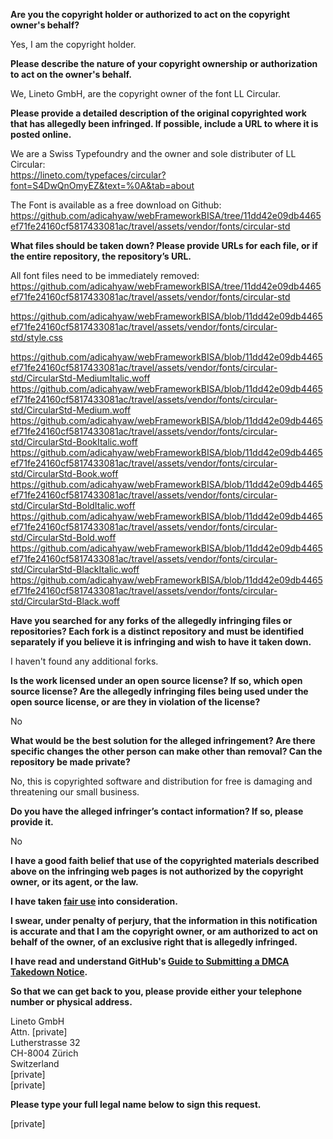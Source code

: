 **Are you the copyright holder or authorized to act on the copyright owner's behalf?**

Yes, I am the copyright holder.

**Please describe the nature of your copyright ownership or authorization to act on the owner's behalf.**

We, Lineto GmbH, are the copyright owner of the font LL Circular.

**Please provide a detailed description of the original copyrighted work that has allegedly been infringed. If possible, include a URL to where it is posted online.**

We are a Swiss Typefoundry and the owner and sole distributer of LL Circular:  
https://lineto.com/typefaces/circular?font=S4DwQnOmyEZ&text=%0A&tab=about

The Font is available as a free download on Github:  
https://github.com/adicahyaw/webFrameworkBISA/tree/11dd42e09db4465ef71fe24160cf5817433081ac/travel/assets/vendor/fonts/circular-std

**What files should be taken down? Please provide URLs for each file, or if the entire repository, the repository’s URL.**

All font files need to be immediately removed:  
https://github.com/adicahyaw/webFrameworkBISA/tree/11dd42e09db4465ef71fe24160cf5817433081ac/travel/assets/vendor/fonts/circular-std

https://github.com/adicahyaw/webFrameworkBISA/blob/11dd42e09db4465ef71fe24160cf5817433081ac/travel/assets/vendor/fonts/circular-std/style.css

https://github.com/adicahyaw/webFrameworkBISA/blob/11dd42e09db4465ef71fe24160cf5817433081ac/travel/assets/vendor/fonts/circular-std/CircularStd-MediumItalic.woff  
https://github.com/adicahyaw/webFrameworkBISA/blob/11dd42e09db4465ef71fe24160cf5817433081ac/travel/assets/vendor/fonts/circular-std/CircularStd-Medium.woff  
https://github.com/adicahyaw/webFrameworkBISA/blob/11dd42e09db4465ef71fe24160cf5817433081ac/travel/assets/vendor/fonts/circular-std/CircularStd-BookItalic.woff  
https://github.com/adicahyaw/webFrameworkBISA/blob/11dd42e09db4465ef71fe24160cf5817433081ac/travel/assets/vendor/fonts/circular-std/CircularStd-Book.woff  
https://github.com/adicahyaw/webFrameworkBISA/blob/11dd42e09db4465ef71fe24160cf5817433081ac/travel/assets/vendor/fonts/circular-std/CircularStd-BoldItalic.woff  
https://github.com/adicahyaw/webFrameworkBISA/blob/11dd42e09db4465ef71fe24160cf5817433081ac/travel/assets/vendor/fonts/circular-std/CircularStd-Bold.woff  
https://github.com/adicahyaw/webFrameworkBISA/blob/11dd42e09db4465ef71fe24160cf5817433081ac/travel/assets/vendor/fonts/circular-std/CircularStd-BlackItalic.woff  
https://github.com/adicahyaw/webFrameworkBISA/blob/11dd42e09db4465ef71fe24160cf5817433081ac/travel/assets/vendor/fonts/circular-std/CircularStd-Black.woff

**Have you searched for any forks of the allegedly infringing files or repositories? Each fork is a distinct repository and must be identified separately if you believe it is infringing and wish to have it taken down.**

I haven't found any additional forks.

**Is the work licensed under an open source license? If so, which open source license? Are the allegedly infringing files being used under the open source license, or are they in violation of the license?**

No

**What would be the best solution for the alleged infringement? Are there specific changes the other person can make other than removal? Can the repository be made private?**

No, this is copyrighted software and distribution for free is damaging and threatening our small business.

**Do you have the alleged infringer’s contact information? If so, please provide it.**

No

**I have a good faith belief that use of the copyrighted materials described above on the infringing web pages is not authorized by the copyright owner, or its agent, or the law.**

**I have taken <a href="https://www.lumendatabase.org/topics/22">fair use</a> into consideration.**

**I swear, under penalty of perjury, that the information in this notification is accurate and that I am the copyright owner, or am authorized to act on behalf of the owner, of an exclusive right that is allegedly infringed.**

**I have read and understand GitHub's <a href="https://docs.github.com/articles/guide-to-submitting-a-dmca-takedown-notice/">Guide to Submitting a DMCA Takedown Notice</a>.**

**So that we can get back to you, please provide either your telephone number or physical address.**

Lineto GmbH  
Attn. [private]  
Lutherstrasse 32  
CH-8004 Zürich  
Switzerland  
[private]    
[private]

**Please type your full legal name below to sign this request.**

[private]
